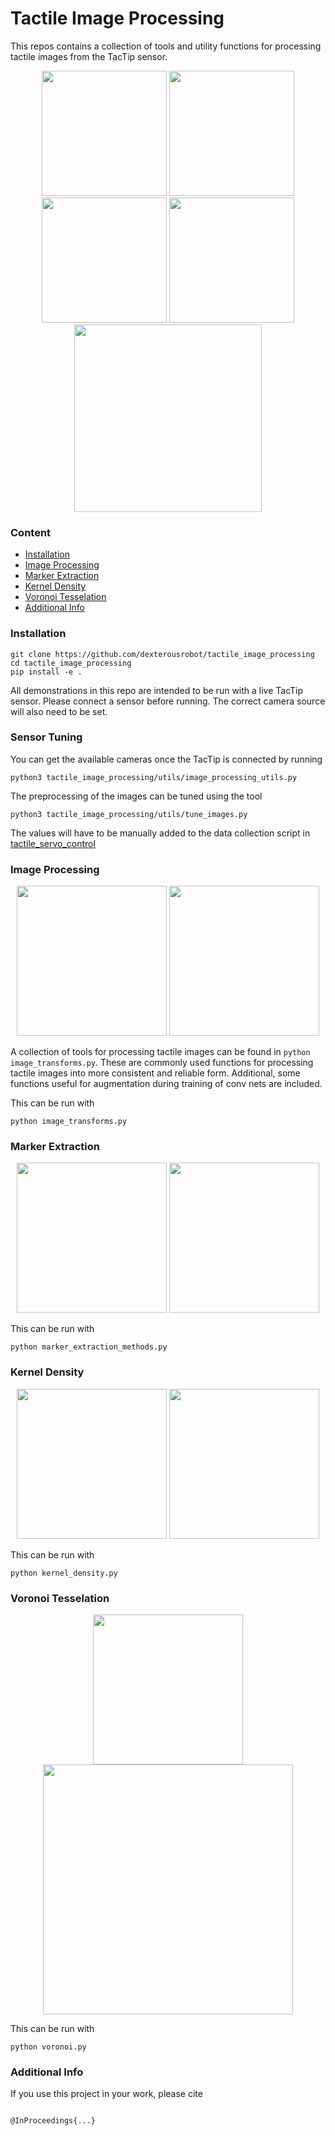 # Tactile Image Processing

This repos contains a collection of tools and utility functions for processing tactile images from the TacTip sensor.

<p align="center">
	<img width="200" src="readme_images/raw_tactile_image.png">
	<img width="200" src="readme_images/processed_tactile_image.png">
	<img width="200" src="readme_images/blob_detection.png">
	<img width="200" src="readme_images/kernel_density.png">
	<img width="300" src="readme_images/voronoi.png">
</p>

### Content ###
- [Installation](#installation)
- [Image Processing](#image-processing)
- [Marker Extraction](#marker-extraction)
- [Kernel Density](#kernel-density)
- [Voronoi Tesselation](#voronoi-tesselation)
- [Additional Info](#additional-info)



### Installation ###

```
git clone https://github.com/dexterousrobot/tactile_image_processing
cd tactile_image_processing
pip install -e .
```

All demonstrations in this repo are intended to be run with a live TacTip sensor. Please connect a sensor before running. The correct camera source will also need to be set.

### Sensor Tuning ###
You can get the available cameras once the TacTip is connected by running 
```
python3 tactile_image_processing/utils/image_processing_utils.py
```

The preprocessing of the images can be tuned using the tool
```
python3 tactile_image_processing/utils/tune_images.py
```
The values will have to be manually added to the data collection script in [tactile_servo_control](https://github.com/dexterousrobot/tactile_servo_control)

### Image Processing ###

<p align="center">
	<img width="240" src="readme_images/raw_tactile_image.png">
	<img width="240" src="readme_images/processed_tactile_image.png">
</p>


A collection of tools for processing tactile images can be found in ```python image_transforms.py```. These are commonly used functions for processing tactile images into more consistent and reliable form. Additional, some functions useful for augmentation during training of conv nets are included.


This can be run with
```
python image_transforms.py
```

### Marker Extraction ###

<p align="center">
	<img width="240" src="readme_images/raw_tactile_image.png">
	<img width="240" src="readme_images/blob_detection.png">
</p>

This can be run with
```
python marker_extraction_methods.py
```


### Kernel Density ###

<p align="center">
	<img width="240" src="readme_images/raw_tactile_image.png">
	<img width="240" src="readme_images/kernel_density.png">
</p>

This can be run with
```
python kernel_density.py
```

### Voronoi Tesselation ###

<p align="center">
	<img width="240" src="readme_images/raw_tactile_image.png">
	<img width="400" src="readme_images/voronoi.png">
</p>

This can be run with
```
python voronoi.py
```



### Additional Info ###

If you use this project in your work, please cite

```

@InProceedings{...}

```